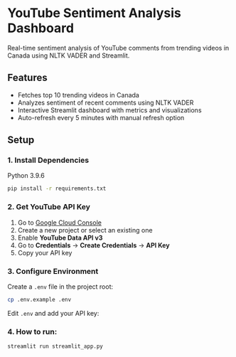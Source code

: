 # YouTube Sentiment Analysis Dashboard

Real-time sentiment analysis of YouTube comments from trending videos in Canada using NLTK VADER and Streamlit.

## Features

- Fetches top 10 trending videos in Canada
- Analyzes sentiment of recent comments using NLTK VADER
- Interactive Streamlit dashboard with metrics and visualizations
- Auto-refresh every 5 minutes with manual refresh option

## Setup

### 1. Install Dependencies

Python 3.9.6

```bash
pip install -r requirements.txt
```

### 2. Get YouTube API Key

1. Go to [Google Cloud Console](https://console.cloud.google.com/)
2. Create a new project or select an existing one
3. Enable **YouTube Data API v3**
4. Go to **Credentials** → **Create Credentials** → **API Key**
5. Copy your API key

### 3. Configure Environment

Create a `.env` file in the project root:

```bash
cp .env.example .env
```

Edit `.env` and add your API key:


### 4. How to run: 

    streamlit run streamlit_app.py